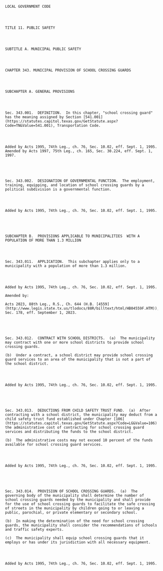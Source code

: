 ﻿
    
    
    	
    					
    
    
    LOCAL GOVERNMENT CODE
    
      
    
    
    TITLE 11. PUBLIC SAFETY
    
      
    
    
    SUBTITLE A. MUNICIPAL PUBLIC SAFETY
    
      
    
    
    CHAPTER 343. MUNICIPAL PROVISION OF SCHOOL CROSSING GUARDS
    
      
    
    
    SUBCHAPTER A. GENERAL PROVISIONS
    
      
    
    
    Sec. 343.001.  DEFINITION.  In this chapter, "school crossing guard" has the meaning assigned by Section [541.001](https://statutes.capitol.texas.gov/GetStatute.aspx?Code=TN&Value=541.001), Transportation Code.
    
    
    
    
    Added by Acts 1995, 74th Leg., ch. 76, Sec. 10.02, eff. Sept. 1, 1995.  Amended by Acts 1997, 75th Leg., ch. 165, Sec. 30.224, eff. Sept. 1, 1997.
    
    
    
    
    
    Sec. 343.002.  DESIGNATION OF GOVERNMENTAL FUNCTION.  The employment, training, equipping, and location of school crossing guards by a political subdivision is a governmental function.
    
    
    
    
    Added by Acts 1995, 74th Leg., ch. 76, Sec. 10.02, eff. Sept. 1, 1995.
    
    
    
    
    
    SUBCHAPTER B.  PROVISIONS APPLICABLE TO MUNICIPALITIES  WITH A POPULATION OF MORE THAN 1.3 MILLION
    
      
    
    
    Sec. 343.011.  APPLICATION.  This subchapter applies only to a municipality with a population of more than 1.3 million.
    
    
    
    
    Added by Acts 1995, 74th Leg., ch. 76, Sec. 10.02, eff. Sept. 1, 1995.
    
    Amended by: 
    
    Acts 2023, 88th Leg., R.S., Ch. 644 (H.B. [4559](http://www.legis.state.tx.us/tlodocs/88R/billtext/html/HB04559F.HTM)), Sec. 178, eff. September 1, 2023.
    
    
    
    
    
    Sec. 343.012.  CONTRACT WITH SCHOOL DISTRICTS.  (a)  The municipality may contract with one or more school districts to provide school crossing guards.
    
    (b)  Under a contract, a school district may provide school crossing guard services to an area of the municipality that is not a part of the school district.
    
    
    
    
    Added by Acts 1995, 74th Leg., ch. 76, Sec. 10.02, eff. Sept. 1, 1995.
    
    
    
    
    
    Sec. 343.013.  DEDUCTIONS FROM CHILD SAFETY TRUST FUND.  (a)  After contracting with a school district, the municipality may deduct from a child safety trust fund established under Chapter [106](https://statutes.capitol.texas.gov/GetStatute.aspx?Code=LG&Value=106) the administrative cost of contracting for school crossing guard services and distributing the funds to the school district.
    
    (b)  The administrative costs may not exceed 10 percent of the funds available for school crossing guard services.
    
    
    
    
    Added by Acts 1995, 74th Leg., ch. 76, Sec. 10.02, eff. Sept. 1, 1995.
    
    
    
    
    
    Sec. 343.014.  PROVISION OF SCHOOL CROSSING GUARDS.  (a)  The governing body of the municipality shall determine the number of school crossing guards needed by the municipality and shall provide for the use of school crossing guards to facilitate the safe crossing of streets in the municipality by children going to or leaving a public, parochial, or private elementary or secondary school.
    
    (b)  In making the determination of the need for school crossing guards, the municipality shall consider the recommendations of schools and traffic safety experts.
    
    (c)  The municipality shall equip school crossing guards that it employs or has under its jurisdiction with all necessary equipment.
    
    
    
    
    Added by Acts 1995, 74th Leg., ch. 76, Sec. 10.02, eff. Sept. 1, 1995.
    
    
    
    
    				

